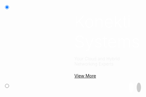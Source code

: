 <style>
  .custom-slides{
     display:block;
     margin:0 auto;
  }
  .custom-slides:focus{
    outline:none;
  }
  .slides-contain{
    padding: 60px 25px 60px;
    overflow:hidden;
    display:block;
    margin:0 auto;
    position:relative;
  }
  .custom-indicators{
    position:absolute;
    right:25px;
    bottom:40px;
  }
  .custom-indicators label{
    color:#fff;
    cursor:pointer;
    padding: 6px;
    margin:0 5px;
    border: 1px solid transparent;
    border-radius: 50%;
    position: relative;
    line-height:3em;
    z-index: 9;
    background-color: #ccc;
  }
  .custom-indicators label.is-checked{
    background-color:#fff;
    padding: 7px;
  }
  .customs{
    display:flex;
    opacity:0;
    width:0;
    height:0;
    flex-direction:column;
    justify-content: space-between;
    align-items:stretch;
    overflow:hidden;
    transition: opacity 0.3s ease-out;
  }
  .customs-inner{
    width: 100%;
    display:flex;
    flex-direction:column;
    justify-content:center;
    text-align:center;
  }
  [id^='slide']:checked + .customs{
    opacity:1;
    width:100%;
    height:initial;
    z-index:11;
  }
  .customs h2{
    color:#fff;
    font-size:54px;
  }
  .customs h2,
  .customs h4{
    margin:7.5px 0;
    font-weight:300
  }
  .customs h4{
    color:#eee;
  }
  .customs .button-large{
      margin: 15px auto;
  }
  @media screen and (min-width: 768px) {
    .customs{
      flex-flow:row wrap;
      justify-content: space-between;
      align-items:stretch;
      overflow:hidden;
    }
    .customs-inner{
      width:49%;
      text-align:left;
    }
    .customs .button-large{
      margin: 15px 0;
    }
  }
</style>
<div class='custom-slides' tabindex = '1'>
  <div class = 'slides-contain'>
    <div class = 'custom-indicators'>
      <label for = 'slide-one-trigger' class = 'slide-one-trigger is-checked'></label>
      <label for = 'slide-two-trigger' class = 'slide-two-trigger'></label>
    </div>
    <input type = 'radio'  id = 'slide-one-trigger'  name = 'slide' checked>
    <div class='slide-one customs'>
        <div class = 'customs-inner'>
          <img alt='' src='{{ site.baseurl }}/assets/cloud-2.svg' >
        </div>
        <div class = 'customs-inner'>
          <h2>Konekti Systems</h2>
          <h4>Your Cloud and Hybrid Networking Experts</h4>
          <a class='button-large' href='#'>View More</a>
        </div>
      </div>
    <input type = 'radio' id = 'slide-two-trigger'  name = 'slide'>
    <div class='slide-two customs'>
        <div class = 'customs-inner'>
          <img alt='' src='{{ site.baseurl }}/assets/cloud.svg'>
        </div>
        <div class = 'customs-inner'>
          <h2>We are Konekti Systems</h2>
          <h4>We can help you optimize network connectivity to the cloud.</h4>
          <a class='button-large' href='#'>See More</a>
        </div>
    </div>
  </div>
</div>